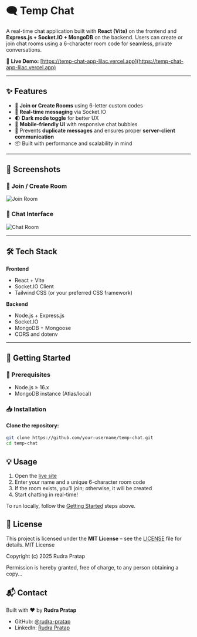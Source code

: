 # 🗨️ Temp Chat

A real-time chat application built with **React (Vite)** on the frontend and **Express.js + Socket.IO + MongoDB** on the backend. Users can create or join chat rooms using a 6-character room code for seamless, private conversations.

🔗 **Live Demo:** [https://temp-chat-app-lilac.vercel.app](https://temp-chat-app-lilac.vercel.app)

---

## ✨ Features

- 🔐 **Join or Create Rooms** using 6-letter custom codes
- 💬 **Real-time messaging** via Socket.IO
- 🌓 **Dark mode toggle** for better UX
- 📱 **Mobile-friendly UI** with responsive chat bubbles
- 🧠 Prevents **duplicate messages** and ensures proper **server-client communication**
- 📦 Built with performance and scalability in mind

---

## 📸 Screenshots

### 🔑 Join / Create Room
![Join Room](./screenshots/join-room.png)

### 💬 Chat Interface
![Chat Room](./screenshots/chat-room.png)

---

## 🛠️ Tech Stack

**Frontend**
- React + Vite
- Socket.IO Client
- Tailwind CSS (or your preferred CSS framework)

**Backend**
- Node.js + Express.js
- Socket.IO
- MongoDB + Mongoose
- CORS and dotenv

---

## 🚀 Getting Started

### 🔧 Prerequisites

- Node.js ≥ 16.x
- MongoDB instance (Atlas/local)

### 📥 Installation

#### Clone the repository:

```bash
git clone https://github.com/your-username/temp-chat.git
cd temp-chat
```
## 💡 Usage

1. Open the [live site](https://temp-chat-app-lilac.vercel.app)
2. Enter your name and a unique 6-character room code
3. If the room exists, you’ll join; otherwise, it will be created
4. Start chatting in real-time!

To run locally, follow the [Getting Started](#-getting-started) steps above.

## 📄 License

This project is licensed under the **MIT License** – see the [LICENSE](./LICENSE) file for details.
MIT License

Copyright (c) 2025 Rudra Pratap

Permission is hereby granted, free of charge, to any person obtaining a copy...

## 📬 Contact

Built with ❤️ by **Rudra Pratap**  
- GitHub: [@rudra-pratap](https://github.com/rpratap2111/)
- LinkedIn: [Rudra Pratap](https://www.linkedin.com/in/rudra-pratap-a34a6b275/)


